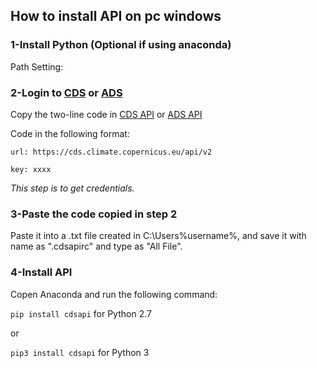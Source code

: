 ## How to install API on pc windows

### 1-Install Python (Optional if using anaconda)

Path Setting: 

### 2-Login to [CDS](https://cds.climate.copernicus.eu/user/login) or [ADS](https://ads.atmosphere.copernicus.eu/user/login)

Copy the two-line code in [CDS API](https://cds.climate.copernicus.eu/api-how-to) or [ADS API](https://ads.atmosphere.copernicus.eu/api-how-to)

Code in the following format:

``
url: https://cds.climate.copernicus.eu/api/v2
``

``
key: xxxx
``

*This step is to get credentials.*

### 3-Paste the code copied in step 2

Paste it into a .txt file created in C:\\Users\%username%\, and save it with name as ".cdsapirc" and type as "All File".

### 4-Install API

Copen Anaconda and run the following command:

``
pip install cdsapi
`` for Python 2.7

or

``
pip3 install cdsapi
`` for Python 3
